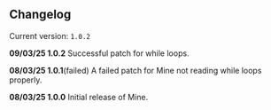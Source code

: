## Changelog

Current version: `1.0.2`

**09/03/25 1.0.2**
Successful patch for while loops.

**08/03/25 1.0.1**(failed)
A failed patch for Mine not reading while loops properly.

**08/03/25 1.0.0**
Initial release of Mine.